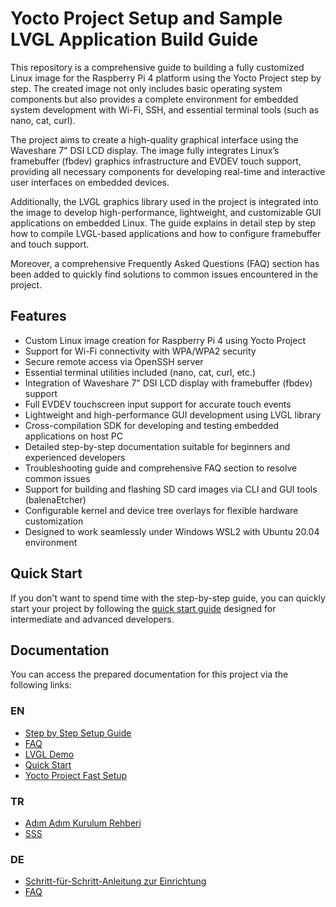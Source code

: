 # Yocto Project Setup and Sample LVGL Application Build Guide

This repository is a comprehensive guide to building a fully customized Linux image for the Raspberry Pi 4 platform using the Yocto Project step by step. The created image not only includes basic operating system components but also provides a complete environment for embedded system development with Wi-Fi, SSH, and essential terminal tools (such as nano, cat, curl).

The project aims to create a high-quality graphical interface using the Waveshare 7" DSI LCD display. The image fully integrates Linux’s framebuffer (fbdev) graphics infrastructure and EVDEV touch support, providing all necessary components for developing real-time and interactive user interfaces on embedded devices.

Additionally, the LVGL graphics library used in the project is integrated into the image to develop high-performance, lightweight, and customizable GUI applications on embedded Linux. The guide explains in detail step by step how to compile LVGL-based applications and how to configure framebuffer and touch support.

Moreover, a comprehensive Frequently Asked Questions (FAQ) section has been added to quickly find solutions to common issues encountered in the project.


## Features

- Custom Linux image creation for Raspberry Pi 4 using Yocto Project
- Support for Wi-Fi connectivity with WPA/WPA2 security
- Secure remote access via OpenSSH server
- Essential terminal utilities included (nano, cat, curl, etc.)
- Integration of Waveshare 7" DSI LCD display with framebuffer (fbdev) support
- Full EVDEV touchscreen input support for accurate touch events
- Lightweight and high-performance GUI development using LVGL library
- Cross-compilation SDK for developing and testing embedded applications on host PC
- Detailed step-by-step documentation suitable for beginners and experienced developers
- Troubleshooting guide and comprehensive FAQ section to resolve common issues
- Support for building and flashing SD card images via CLI and GUI tools (balenaEtcher)
- Configurable kernel and device tree overlays for flexible hardware customization
- Designed to work seamlessly under Windows WSL2 with Ubuntu 20.04 environment

## Quick Start
If you don't want to spend time with the step-by-step guide, you can quickly start your project by following the [quick start guide](yocto-rpi4-starter-kit/quick-start.md) designed for intermediate and advanced developers.


## Documentation
You can access the prepared documentation for this project via the following links:


### EN
- [Step by Step Setup Guide](docs/yocto-raspberrypi4-setup.md)
- [FAQ](docs/FAQ.md)
- [LVGL Demo](yocto-rpi4-starter-kit/lvgl-demo/README.md)
- [Quick Start](yocto-rpi4-starter-kit/quick-start.md)
- [Yocto Project Fast Setup](yocto-rpi4-starter-kit/yocto-project-rpi/README.md)
### TR
- [Adım Adım Kurulum Rehberi](docs/TR/yocto-raspberrypi4-setup_TR.md)
- [SSS](docs/TR/FAQ_TR.md)


### DE
- [Schritt-für-Schritt-Anleitung zur Einrichtung](docs/DE/yocto-raspberrypi4-setup_DE.md)
- [FAQ](docs/DE/FAQ_DE.md)